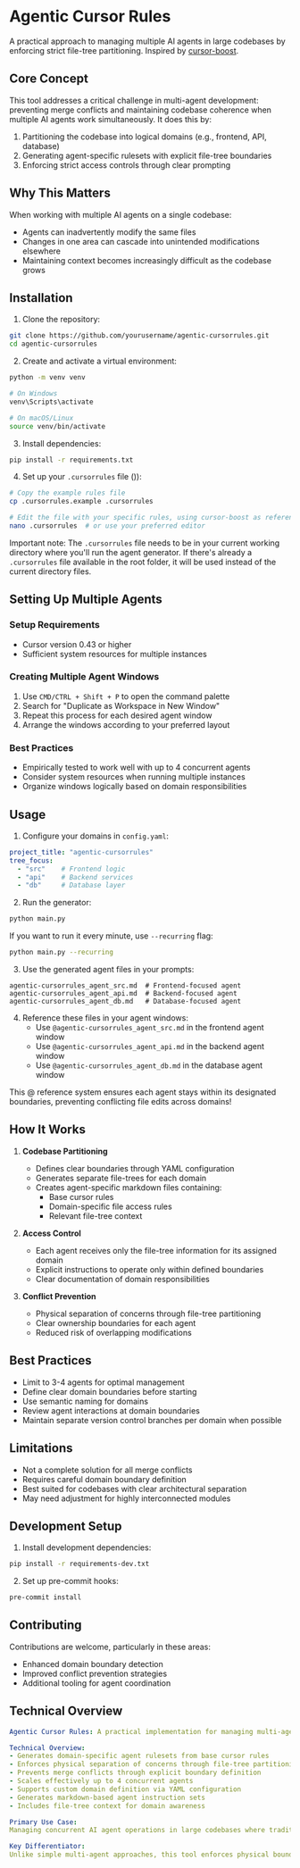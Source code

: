 # Agentic Cursor Rules

A practical approach to managing multiple AI agents in large codebases by enforcing strict file-tree partitioning. Inspired by [cursor-boost](https://github.com/grp06/cursor-boost).

## Core Concept

This tool addresses a critical challenge in multi-agent development: preventing merge conflicts and maintaining codebase coherence when multiple AI agents work simultaneously. It does this by:

1. Partitioning the codebase into logical domains (e.g., frontend, API, database)
2. Generating agent-specific rulesets with explicit file-tree boundaries
3. Enforcing strict access controls through clear prompting

## Why This Matters

When working with multiple AI agents on a single codebase:
- Agents can inadvertently modify the same files
- Changes in one area can cascade into unintended modifications elsewhere
- Maintaining context becomes increasingly difficult as the codebase grows

## Installation

1. Clone the repository:
```bash
git clone https://github.com/yourusername/agentic-cursorrules.git
cd agentic-cursorrules
```

2. Create and activate a virtual environment:
```bash
python -m venv venv

# On Windows
venv\Scripts\activate

# On macOS/Linux
source venv/bin/activate
```

3. Install dependencies:
```bash
pip install -r requirements.txt
```

4. Set up your `.cursorrules` file ()):
```bash
# Copy the example rules file
cp .cursorrules.example .cursorrules

# Edit the file with your specific rules, using cursor-boost as reference
nano .cursorrules  # or use your preferred editor
```
Important note: The `.cursorrules` file needs to be in your current working directory where you'll run the agent generator.
If there's already a `.cursorrules` file available in the root folder, it will be used instead of the current directory files.

## Setting Up Multiple Agents

### Setup Requirements
- Cursor version 0.43 or higher
- Sufficient system resources for multiple instances

### Creating Multiple Agent Windows
1. Use `CMD/CTRL + Shift + P` to open the command palette
2. Search for "Duplicate as Workspace in New Window"
3. Repeat this process for each desired agent window
4. Arrange the windows according to your preferred layout

### Best Practices
- Empirically tested to work well with up to 4 concurrent agents
- Consider system resources when running multiple instances
- Organize windows logically based on domain responsibilities

## Usage

1. Configure your domains in `config.yaml`:
```yaml
project_title: "agentic-cursorrules"
tree_focus:
  - "src"    # Frontend logic
  - "api"    # Backend services
  - "db"     # Database layer
```

2. Run the generator:
```bash
python main.py
```

If you want to run it every minute, use `--recurring` flag:
```bash
python main.py --recurring
```

3. Use the generated agent files in your prompts:
```
agentic-cursorrules_agent_src.md  # Frontend-focused agent
agentic-cursorrules_agent_api.md  # Backend-focused agent
agentic-cursorrules_agent_db.md   # Database-focused agent
```

4. Reference these files in your agent windows:
   - Use `@agentic-cursorrules_agent_src.md` in the frontend agent window
   - Use `@agentic-cursorrules_agent_api.md` in the backend agent window
   - Use `@agentic-cursorrules_agent_db.md` in the database agent window

This @ reference system ensures each agent stays within its designated boundaries, preventing conflicting file edits across domains!

## How It Works

1. **Codebase Partitioning**
   - Defines clear boundaries through YAML configuration
   - Generates separate file-trees for each domain
   - Creates agent-specific markdown files containing:
     - Base cursor rules
     - Domain-specific file access rules
     - Relevant file-tree context

2. **Access Control**
   - Each agent receives only the file-tree information for its assigned domain
   - Explicit instructions to operate only within defined boundaries
   - Clear documentation of domain responsibilities

3. **Conflict Prevention**
   - Physical separation of concerns through file-tree partitioning
   - Clear ownership boundaries for each agent
   - Reduced risk of overlapping modifications

## Best Practices

- Limit to 3-4 agents for optimal management
- Define clear domain boundaries before starting
- Use semantic naming for domains
- Review agent interactions at domain boundaries
- Maintain separate version control branches per domain when possible

## Limitations

- Not a complete solution for all merge conflicts
- Requires careful domain boundary definition
- Best suited for codebases with clear architectural separation
- May need adjustment for highly interconnected modules

## Development Setup

1. Install development dependencies:
```bash
pip install -r requirements-dev.txt
```

2. Set up pre-commit hooks:
```bash
pre-commit install
```

## Contributing

Contributions are welcome, particularly in these areas:
- Enhanced domain boundary detection
- Improved conflict prevention strategies
- Additional tooling for agent coordination

## Technical Overview

```yaml
Agentic Cursor Rules: A practical implementation for managing multi-agent development through strict file-tree partitioning and access control.

Technical Overview:
- Generates domain-specific agent rulesets from base cursor rules
- Enforces physical separation of concerns through file-tree partitioning
- Prevents merge conflicts through explicit boundary definition
- Scales effectively up to 4 concurrent agents
- Supports custom domain definition via YAML configuration
- Generates markdown-based agent instruction sets
- Includes file-tree context for domain awareness

Primary Use Case:
Managing concurrent AI agent operations in large codebases where traditional merge resolution becomes impractical. Particularly effective for projects with clear architectural boundaries (e.g., frontend/backend separation, microservices).

Key Differentiator:
Unlike simple multi-agent approaches, this tool enforces physical boundaries through file-tree partitioning, significantly reducing the risk of conflicting modifications while maintaining agent context awareness.